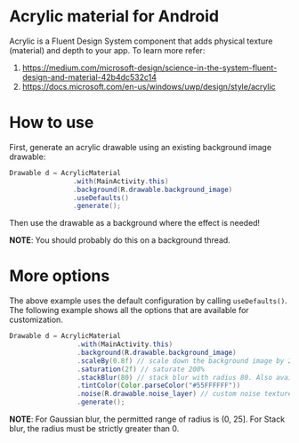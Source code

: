 # Acrylic material for Android
Acrylic is a Fluent Design System component that adds physical texture
(material) and depth to your app. To learn more refer:
1. https://medium.com/microsoft-design/science-in-the-system-fluent-design-and-material-42b4dc532c14
2. https://docs.microsoft.com/en-us/windows/uwp/design/style/acrylic

# How to use
First, generate an acrylic drawable using an existing background image
drawable:
```java
Drawable d = AcrylicMaterial
                .with(MainActivity.this)
                .background(R.drawable.background_image)
                .useDefaults()
                .generate();
```

Then use the drawable as a background where the effect is needed!

**NOTE**: You should probably do this on a background thread.

# More options
The above example uses the default configuration by calling `useDefaults()`. The
following example shows all the options that are available for customization.

```java
Drawable d = AcrylicMaterial
                 .with(MainActivity.this)
                 .background(R.drawable.background_image)
                 .scaleBy(0.8f) // scale down the background image by 20%
                 .saturation(2f) // saturate 200%
                 .stackBlur(80) // stack blur with radius 80. Also available: gaussianBlur(25f)
                 .tintColor(Color.parseColor("#55FFFFFF"))
                 .noise(R.drawable.noise_layer) // custom noise texture
                 .generate();
```

**NOTE**: For Gaussian blur, the permitted range of radius is (0, 25]. For Stack
blur, the radius must be strictly greater than 0.
